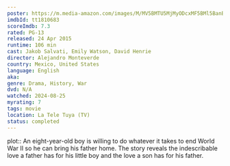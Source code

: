 ```yaml
---
poster: https://m.media-amazon.com/images/M/MV5BMTU5MjMyODcxMF5BMl5BanBnXkFtZTgwMzIwMDM2NDE@._V1_SX300.jpg
imdbId: tt1810683
scoreImdb: 7.3
rated: PG-13
released: 24 Apr 2015
runtime: 106 min
cast: Jakob Salvati, Emily Watson, David Henrie
director: Alejandro Monteverde
country: Mexico, United States
language: English
aka: 
genre: Drama, History, War
dvd: N/A
watched: 2024-08-25
myrating: 7
tags: movie
location: La Tele Tuya (TV)
status: completed
---
```


plot:: An eight-year-old boy is willing to do whatever it takes to end World War II so he can bring his father home. The story reveals the indescribable love a father has for his little boy and the love a son has for his father.